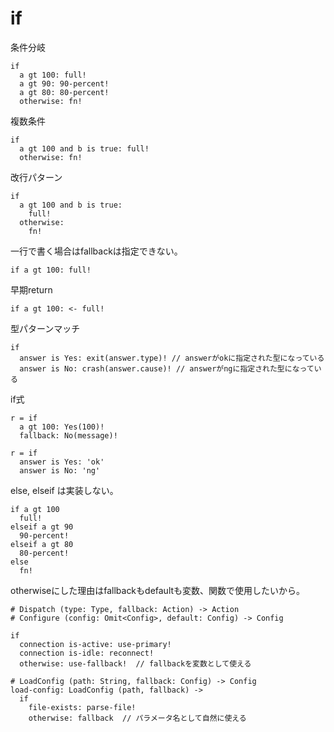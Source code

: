 # if

条件分岐

```clum
if
  a gt 100: full!
  a gt 90: 90-percent!
  a gt 80: 80-percent!
  otherwise: fn!
```

複数条件

```clum
if
  a gt 100 and b is true: full!
  otherwise: fn!
```

改行パターン

```clum
if
  a gt 100 and b is true:
    full!
  otherwise:
    fn!
```

一行で書く場合はfallbackは指定できない。

```clum
if a gt 100: full!
```

早期return

```clum
if a gt 100: <- full!
```

型パターンマッチ

```clum
if
  answer is Yes: exit(answer.type)! // answerがokに指定された型になっている
  answer is No: crash(answer.cause)! // answerがngに指定された型になっている
```

if式

```clum
r = if
  a gt 100: Yes(100)!
  fallback: No(message)!

r = if
  answer is Yes: 'ok'
  answer is No: 'ng'
```

else, elseif は実装しない。

```clum
if a gt 100
  full!
elseif a gt 90
  90-percent!
elseif a gt 80
  80-percent!
else
  fn!
```

otherwiseにした理由はfallbackもdefaultも変数、関数で使用したいから。

```clum
# Dispatch (type: Type, fallback: Action) -> Action
# Configure (config: Omit<Config>, default: Config) -> Config

if
  connection is-active: use-primary!
  connection is-idle: reconnect!
  otherwise: use-fallback!  // fallbackを変数として使える

# LoadConfig (path: String, fallback: Config) -> Config
load-config: LoadConfig (path, fallback) ->
  if
    file-exists: parse-file!
    otherwise: fallback  // パラメータ名として自然に使える
```
